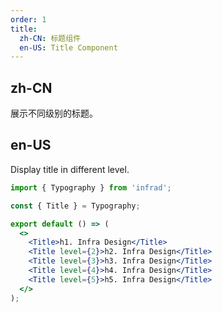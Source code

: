```yaml
---
order: 1
title:
  zh-CN: 标题组件
  en-US: Title Component
---
```


## zh-CN

展示不同级别的标题。

## en-US

Display title in different level.

```jsx
import { Typography } from 'infrad';

const { Title } = Typography;

export default () => (
  <>
    <Title>h1. Infra Design</Title>
    <Title level={2}>h2. Infra Design</Title>
    <Title level={3}>h3. Infra Design</Title>
    <Title level={4}>h4. Infra Design</Title>
    <Title level={5}>h5. Infra Design</Title>
  </>
);
```
